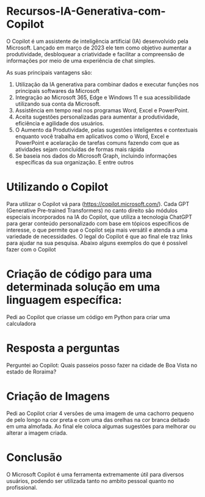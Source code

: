 # Recursos-IA-Generativa-com-Copilot

O Copilot é um assistente de inteligência artificial (IA) desenvolvido pela Microsoft. Lançado em março de 2023 ele tem como objetivo aumentar a produtividade, desbloquear a criatividade e facilitar a compreensão de informações por meio de uma experiência de chat simples. 

As suas principais vantagens são:

1. Utilização da IA generativa para combinar dados e executar funções nos principais softwares da Microsoft
2. Integração ao Microsoft 365, Edge e Windows 11 e sua acessibilidade utilizando sua conta da Microsoft.
3. Assistência em tempo real nos programas Word, Excel e PowerPoint.
4. Aceita sugestões personalizadas para aumentar a produtividade, eficiência e agilidade dos usuários.
5. O Aumento da Produtividade, pelas sugestões inteligentes e contextuais enquanto você trabalha em aplicativos como o Word, Excel e PowerPoint e acelaração de tarefas comuns fazendo com que as atividades sejam concluídas de formas mais rápida
6. Se baseia nos dados do Microsoft Graph, incluindo informações específicas da sua organização.
E entre outros

# Utilizando o Copilot

Para utilizar o Copilot vá para  (https://copilot.microsoft.com/). Cada GPT (Generative Pre-trained Transformers) no canto direito são módulos especiais incorporados na IA do Copilot, que utiliza a tecnologia ChatGPT para gerar conteúdo personalizado com base em tópicos específicos de interesse, o que permite que o Copilot seja mais versátil e atenda a uma variedade de necessidades. O legal do Copilot é que ao final ele traz links para ajudar na sua pesquisa.
Abaixo alguns exemplos do que é possível fazer com o Copilot

# Criação de código para uma determinada solução em uma linguagem específica:

Pedi ao Copilot que criasse um código em Python para criar uma calculadora



# Resposta a perguntas

Perguntei ao Copilot: Quais passeios posso fazer na cidade de Boa Vista no estado de Roraima?


# Criação de Imagens

Pedi ao Copilot criar 4 versões de uma imagem de uma cachorro pequeno de pelo longo na cor preta e com uma das orelhas na cor branca deitado em uma almofada. Ao final ele coloca algumas sugestões para melhorar ou alterar a imagem criada.


# Conclusão

O Microsoft Copilot é uma ferramenta extremamente útil para diversos usuários, podendo ser utilizada tanto no ambito pessoal quanto no profissional.







